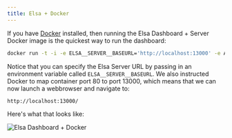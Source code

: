 ```yaml
---
title: Elsa + Docker
---
```


If you have [Docker](http://docker.com/) installed, then running the Elsa Dashboard + Server Docker image is the quickest way to run the dashboard:

```bash
docker run -t -i -e ELSA__SERVER__BASEURL='http://localhost:13000' -e ASPNETCORE_ENVIRONMENT='Development' -p 13000:80 elsaworkflows/elsa-dashboard-and-server:latest
```

Notice that you can specify the Elsa Server URL by passing in an environment variable called `ELSA__SERVER__BASEURL`.
We also instructed Docker to map container port 80 to port 13000, which means that we can now launch a webbrowser and navigate to:

```
http://localhost:13000/
```

Here's what that looks like:

![Elsa Dashboard + Docker](assets/quickstarts/quickstarts-elsa-dashboard-docker-animation-1.gif)